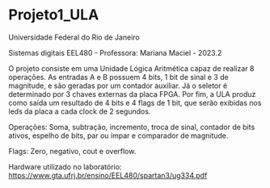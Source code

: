 # Projeto1_ULA
Universidade Federal do Rio de Janeiro

Sistemas digitais EEL480 - Professora: Mariana Maciel - 2023.2

O projeto consiste em uma Unidade Lógica Aritmética capaz de realizar 8 operações. As entradas A e B possuem 4 bits, 1 bit de sinal e 3 de magnitude, e são geradas por um contador auxiliar. Já o seletor é determinado por 3 chaves externas da placa FPGA. Por fim, a ULA produz como saída um resultado de 4 bits e 4 flags de 1 bit, que serão exibidas nos leds da placa a cada clock de 2 segundos.

Operações: Soma, subtração, incremento, troca de sinal, contador de bits ativos, espelho de bits, par ou ímpar e comparador de magnitude.

Flags: Zero, negativo, cout e overflow.

Hardware utilizado no laboratório: https://www.gta.ufrj.br/ensino/EEL480/spartan3/ug334.pdf


